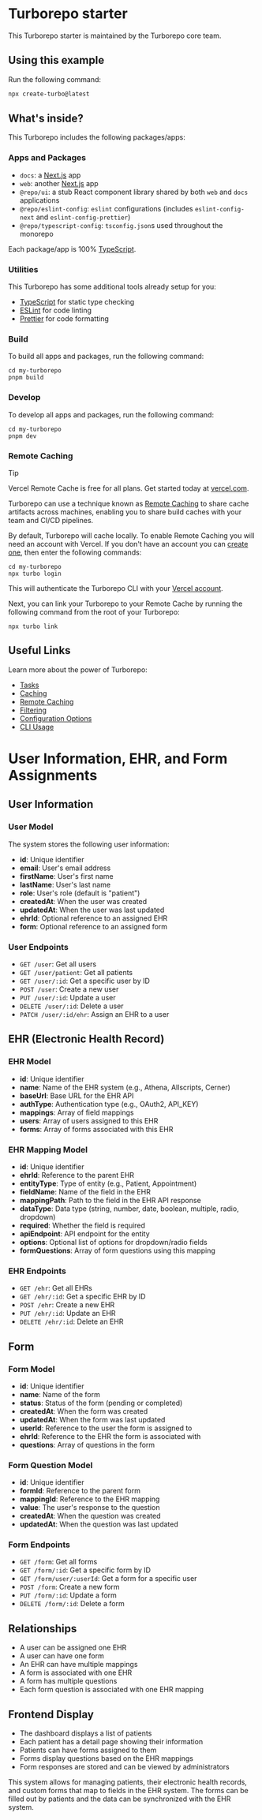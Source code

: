 # Turborepo starter

This Turborepo starter is maintained by the Turborepo core team.

## Using this example

Run the following command:

```sh
npx create-turbo@latest
```

## What's inside?

This Turborepo includes the following packages/apps:

### Apps and Packages

- `docs`: a [Next.js](https://nextjs.org/) app
- `web`: another [Next.js](https://nextjs.org/) app
- `@repo/ui`: a stub React component library shared by both `web` and `docs` applications
- `@repo/eslint-config`: `eslint` configurations (includes `eslint-config-next` and `eslint-config-prettier`)
- `@repo/typescript-config`: `tsconfig.json`s used throughout the monorepo

Each package/app is 100% [TypeScript](https://www.typescriptlang.org/).

### Utilities

This Turborepo has some additional tools already setup for you:

- [TypeScript](https://www.typescriptlang.org/) for static type checking
- [ESLint](https://eslint.org/) for code linting
- [Prettier](https://prettier.io) for code formatting

### Build

To build all apps and packages, run the following command:

```
cd my-turborepo
pnpm build
```

### Develop

To develop all apps and packages, run the following command:

```
cd my-turborepo
pnpm dev
```

### Remote Caching

> [!TIP]
> Vercel Remote Cache is free for all plans. Get started today at [vercel.com](https://vercel.com/signup?/signup?utm_source=remote-cache-sdk&utm_campaign=free_remote_cache).

Turborepo can use a technique known as [Remote Caching](https://turbo.build/repo/docs/core-concepts/remote-caching) to share cache artifacts across machines, enabling you to share build caches with your team and CI/CD pipelines.

By default, Turborepo will cache locally. To enable Remote Caching you will need an account with Vercel. If you don't have an account you can [create one](https://vercel.com/signup?utm_source=turborepo-examples), then enter the following commands:

```
cd my-turborepo
npx turbo login
```

This will authenticate the Turborepo CLI with your [Vercel account](https://vercel.com/docs/concepts/personal-accounts/overview).

Next, you can link your Turborepo to your Remote Cache by running the following command from the root of your Turborepo:

```
npx turbo link
```

## Useful Links

Learn more about the power of Turborepo:

- [Tasks](https://turbo.build/repo/docs/core-concepts/monorepos/running-tasks)
- [Caching](https://turbo.build/repo/docs/core-concepts/caching)
- [Remote Caching](https://turbo.build/repo/docs/core-concepts/remote-caching)
- [Filtering](https://turbo.build/repo/docs/core-concepts/monorepos/filtering)
- [Configuration Options](https://turbo.build/repo/docs/reference/configuration)
- [CLI Usage](https://turbo.build/repo/docs/reference/command-line-reference)

# User Information, EHR, and Form Assignments

## User Information

### User Model

The system stores the following user information:

- **id**: Unique identifier
- **email**: User's email address
- **firstName**: User's first name
- **lastName**: User's last name
- **role**: User's role (default is "patient")
- **createdAt**: When the user was created
- **updatedAt**: When the user was last updated
- **ehrId**: Optional reference to an assigned EHR
- **form**: Optional reference to an assigned form

### User Endpoints

- `GET /user`: Get all users
- `GET /user/patient`: Get all patients
- `GET /user/:id`: Get a specific user by ID
- `POST /user`: Create a new user
- `PUT /user/:id`: Update a user
- `DELETE /user/:id`: Delete a user
- `PATCH /user/:id/ehr`: Assign an EHR to a user

## EHR (Electronic Health Record)

### EHR Model

- **id**: Unique identifier
- **name**: Name of the EHR system (e.g., Athena, Allscripts, Cerner)
- **baseUrl**: Base URL for the EHR API
- **authType**: Authentication type (e.g., OAuth2, API_KEY)
- **mappings**: Array of field mappings
- **users**: Array of users assigned to this EHR
- **forms**: Array of forms associated with this EHR

### EHR Mapping Model

- **id**: Unique identifier
- **ehrId**: Reference to the parent EHR
- **entityType**: Type of entity (e.g., Patient, Appointment)
- **fieldName**: Name of the field in the EHR
- **mappingPath**: Path to the field in the EHR API response
- **dataType**: Data type (string, number, date, boolean, multiple, radio, dropdown)
- **required**: Whether the field is required
- **apiEndpoint**: API endpoint for the entity
- **options**: Optional list of options for dropdown/radio fields
- **formQuestions**: Array of form questions using this mapping

### EHR Endpoints

- `GET /ehr`: Get all EHRs
- `GET /ehr/:id`: Get a specific EHR by ID
- `POST /ehr`: Create a new EHR
- `PUT /ehr/:id`: Update an EHR
- `DELETE /ehr/:id`: Delete an EHR

## Form

### Form Model

- **id**: Unique identifier
- **name**: Name of the form
- **status**: Status of the form (pending or completed)
- **createdAt**: When the form was created
- **updatedAt**: When the form was last updated
- **userId**: Reference to the user the form is assigned to
- **ehrId**: Reference to the EHR the form is associated with
- **questions**: Array of questions in the form

### Form Question Model

- **id**: Unique identifier
- **formId**: Reference to the parent form
- **mappingId**: Reference to the EHR mapping
- **value**: The user's response to the question
- **createdAt**: When the question was created
- **updatedAt**: When the question was last updated

### Form Endpoints

- `GET /form`: Get all forms
- `GET /form/:id`: Get a specific form by ID
- `GET /form/user/:userId`: Get a form for a specific user
- `POST /form`: Create a new form
- `PUT /form/:id`: Update a form
- `DELETE /form/:id`: Delete a form

## Relationships

- A user can be assigned one EHR
- A user can have one form
- An EHR can have multiple mappings
- A form is associated with one EHR
- A form has multiple questions
- Each form question is associated with one EHR mapping

## Frontend Display

- The dashboard displays a list of patients
- Each patient has a detail page showing their information
- Patients can have forms assigned to them
- Forms display questions based on the EHR mappings
- Form responses are stored and can be viewed by administrators

This system allows for managing patients, their electronic health records, and custom forms that map to fields in the EHR system. The forms can be filled out by patients and the data can be synchronized with the EHR system.
